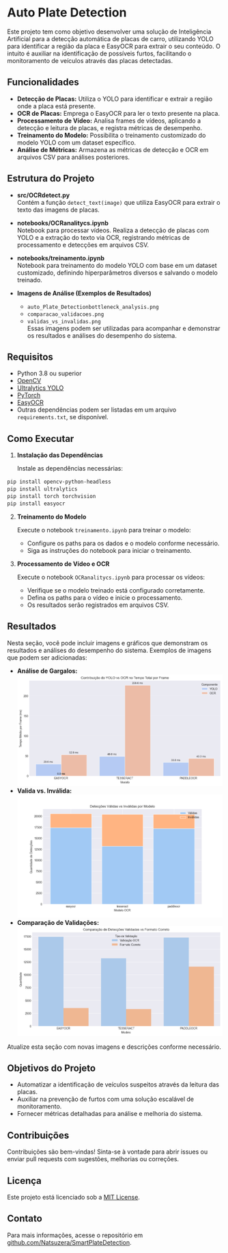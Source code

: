 # Auto Plate Detection

Este projeto tem como objetivo desenvolver uma solução de Inteligência Artificial para a detecção automática de placas de carro, utilizando YOLO para identificar a região da placa e EasyOCR para extrair o seu conteúdo. O intuito é auxiliar na identificação de possíveis furtos, facilitando o monitoramento de veículos através das placas detectadas.

## Funcionalidades

- **Detecção de Placas:** Utiliza o YOLO para identificar e extrair a região onde a placa está presente.
- **OCR de Placas:** Emprega o EasyOCR para ler o texto presente na placa.
- **Processamento de Vídeo:** Analisa frames de vídeos, aplicando a detecção e leitura de placas, e registra métricas de desempenho.
- **Treinamento do Modelo:** Possibilita o treinamento customizado do modelo YOLO com um dataset específico.
- **Análise de Métricas:** Armazena as métricas de detecção e OCR em arquivos CSV para análises posteriores.

## Estrutura do Projeto

- **src/OCRdetect.py**  
  Contém a função `detect_text(image)` que utiliza EasyOCR para extrair o texto das imagens de placas.

- **notebooks/OCRanalitycs.ipynb**  
  Notebook para processar vídeos. Realiza a detecção de placas com YOLO e a extração do texto via OCR, registrando métricas de processamento e detecções em arquivos CSV.

- **notebooks/treinamento.ipynb**  
  Notebook para treinamento do modelo YOLO com base em um dataset customizado, definindo hiperparâmetros diversos e salvando o modelo treinado.

- **Imagens de Análise (Exemplos de Resultados)**  
  - `auto_Plate_Detectionbottleneck_analysis.png`  
  - `comparacao_validacoes.png`  
  - `validas_vs_invalidas.png`  
  Essas imagens podem ser utilizadas para acompanhar e demonstrar os resultados e análises do desempenho do sistema.

## Requisitos

- Python 3.8 ou superior
- [OpenCV](https://opencv.org/)
- [Ultralytics YOLO](https://github.com/ultralytics/ultralytics)
- [PyTorch](https://pytorch.org/)
- [EasyOCR](https://www.jaided.ai/easyocr/)
- Outras dependências podem ser listadas em um arquivo `requirements.txt`, se disponível.

## Como Executar

1. **Instalação das Dependências**

   Instale as dependências necessárias:

```bash
pip install opencv-python-headless
pip install ultralytics
pip install torch torchvision
pip install easyocr
```

2. **Treinamento do Modelo**

   Execute o notebook `treinamento.ipynb` para treinar o modelo:
   - Configure os paths para os dados e o modelo conforme necessário.
   - Siga as instruções do notebook para iniciar o treinamento.

3. **Processamento de Vídeo e OCR**

   Execute o notebook `OCRanalitycs.ipynb` para processar os vídeos:
   - Verifique se o modelo treinado está configurado corretamente.
   - Defina os paths para o vídeo e inicie o processamento.
   - Os resultados serão registrados em arquivos CSV.

## Resultados

Nesta seção, você pode incluir imagens e gráficos que demonstram os resultados e análises do desempenho do sistema. Exemplos de imagens que podem ser adicionadas:

- **Análise de Gargalos:**  
  ![Bottleneck Analysis](https://raw.githubusercontent.com/Natsuzera/SmartPlateDetection/master/notebooks/analise_final/bottleneck_analysis.png)
- **Valida vs. Inválida:**  
  ![Validation Comparison](notebooks\analise_visual\validas_vs_invalidas.png)
- **Comparação de Validações:**  
  ![Valid vs Invalid](notebooks\analise_final\comparacao_validacoes.png)

Atualize esta seção com novas imagens e descrições conforme necessário.

## Objetivos do Projeto

- Automatizar a identificação de veículos suspeitos através da leitura das placas.
- Auxiliar na prevenção de furtos com uma solução escalável de monitoramento.
- Fornecer métricas detalhadas para análise e melhoria do sistema.

## Contribuições

Contribuições são bem-vindas! Sinta-se à vontade para abrir issues ou enviar pull requests com sugestões, melhorias ou correções.

## Licença

Este projeto está licenciado sob a [MIT License](LICENSE).

## Contato

Para mais informações, acesse o repositório em [github.com/Natsuzera/SmartPlateDetection](https://github.com/Natsuzera/SmartPlateDetection).
